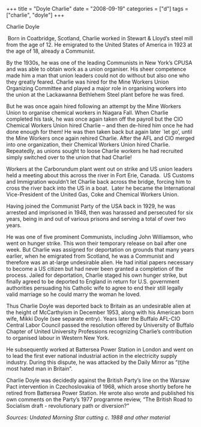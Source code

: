 +++
title = "Doyle Charlie"
date = "2008-09-19"
categories = ["d"]
tags = ["charlie", "doyle"]
+++

Charlie Doyle

 Born in Coatbridge, Scotland, Charlie worked in Stewart & Lloyd’s steel mill from the age of 12. He emigrated to the United States of America in 1923 at the age of 18, already a Communist.

By the 1930s, he was one of the leading Communists in New York’s CPUSA and was able to obtain work as a union organiser. His sheer competence made him a man that union leaders could not do without but also one who they greatly feared. Charlie was hired for the Mine Workers Union Organizing Committee and played a major role in organising workers into the union at the Lackawanna Bethlehem Steel plant before he was fired.

But he was once again hired following an attempt by the Mine Workers Union to organise chemical workers in Niagara Fall. When Charlie completed his task, he was once again taken off the payroll but the CIO Chemical Workers Union hired Charlie – and then de-hired him once he had done enough for them! He was then taken back but again later \`let go’, until the Mine Workers once again rehired Charlie. After the AFL and CIO merged into one organization, their Chemical Workers Union hired Charlie. Repeatedly, as unions sought to loose Charlie workers he had recruited simply switched over to the union that had Charlie!   

Workers at the Carborundum plant went out on strike and US union leaders held a meeting about this across the river in Fort Erie, Canada.  US Customs and Immigration wouldn’t let Charlie back across the bridge, forcing him to cross the river back into the US in a boat.  Later he became the International Vice-President of the United Gas, Coke and Chemical Workers Union.

Having joined the Communist Party of the USA back in 1929, he was arrested and imprisoned in 1948, then was harassed and persecuted for six years, being in and out of various prisons and serving a total of over two years.

He was one of five prominent Communists, including John Williamson, who went on hunger strike. This won their temporary release on bail after one week. But Charlie was assigned for deportation on grounds that many years earlier, when he emigrated from Scotland, he was a Communist and therefore was an at-large undesirable alien. He had initial papers necessary to become a US citizen but had never been granted a completion of the process. Jailed for deportation, Charlie staged his own hunger strike, but finally agreed to be deported to England in return for U.S. government authorities persuading his Catholic wife to agree to end their still legally valid marriage so he could marry the woman he loved. 

Thus Charlie Doyle was deported back to Britain as an undesirable alien at the height of McCarthyism in December 1953, along with his American born wife, Mikki Doyle (see separate entry). Years later the Buffalo AFL-CIO Central Labor Council passed the resolution offered by University of Buffalo Chapter of United University Professions recognizing Charlie’s contribution to organised labour in Western New York.

He subsequently worked at Battersea Power Station in London and went on to lead the first ever national industrial action in the electricity supply industry. During this dispute, he was attacked by the Daily Mirror as “(t)he most hated man in Britain”.

Charlie Doyle was decidedly against the British Party’s line on the Warsaw Pact intervention in Czechoslovakia of 1968, which arose shortly before he retired from Battersea Power Station. He wrote also wrote and published his own comments on the Party’s 1977 programme review, “The British Road to Socialism draft - revolutionary path or diversion?”

_Sources: Undated Morning Star cutting c. 1988 and other material_
